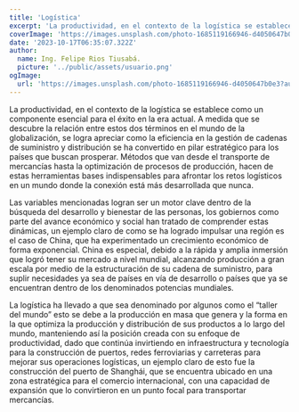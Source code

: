 ```yaml
---
title: 'Logística'
excerpt: 'La productividad, en el contexto de la logística se establece como un componente esencial para el éxito en la era actual. A medida que se descubre la relación entre estos dos términos en el mundo de la globalización, se logra apreciar como la eficiencia en la gestión de cadenas de suministro...'
coverImage: 'https://images.unsplash.com/photo-1685119166946-d4050647b0e3?auto=format&fit=crop&q=60&ixlib=rb-4.0.3&ixid=M3wxMjA3fDB8MHxwaG90by1yZWxhdGVkfDIwfHx8ZW58MHx8fHx8&w=500'
date: '2023-10-17T06:35:07.322Z'
author:
  name: Ing. Felipe Rios Tiusabá.
  picture: '../public/assets/usuario.png'
ogImage:
  url: 'https://images.unsplash.com/photo-1685119166946-d4050647b0e3?auto=format&fit=crop&q=60&ixlib=rb-4.0.3&ixid=M3wxMjA3fDB8MHxwaG90by1yZWxhdGVkfDIwfHx8ZW58MHx8fHx8&w=500'
---
```


La productividad, en el contexto de la logística se establece como un componente esencial para el éxito en la era actual. A medida que se descubre la relación entre estos dos términos en el mundo de la globalización, se logra apreciar como la eficiencia en la gestión de cadenas de suministro y distribución se ha convertido en pilar estratégico para los países que buscan prosperar. Métodos que van desde el transporte de mercancías hasta la optimización de procesos de producción, hacen de estas herramientas bases indispensables para afrontar los retos logísticos en un mundo donde la conexión está más desarrollada que nunca. 

Las variables mencionadas logran ser un motor clave dentro de la búsqueda del desarrollo y bienestar de las personas, los gobiernos como parte del avance económico y social han tratado de comprender estas dinámicas, un ejemplo claro de como se ha logrado impulsar una región es el caso de China, que ha experimentado un crecimiento económico de forma exponencial. China es especial, debido a la rápida y amplia inmersión que logró tener su mercado a nivel mundial, alcanzando producción a gran escala por medio de la estructuración de su cadena de suministro, para suplir necesidades ya sea de países en vía de desarrollo o países que ya se encuentran dentro de los denominados potencias mundiales.

La logística ha llevado a que sea denominado por algunos como el “taller del mundo” esto se debe a la producción en masa que genera y la forma en la que optimiza la producción y distribución de sus productos a lo largo del mundo, manteniendo así la posición creada con su enfoque de productividad, dado que continúa invirtiendo en infraestructura y tecnología para la construcción de puertos, redes ferroviarias y carreteras para mejorar sus operaciones logísticas, un ejemplo claro de esto fue la construcción del puerto de Shanghái, que se encuentra ubicado en una zona estratégica para el comercio internacional, con una capacidad de expansión que lo convirtieron en un punto focal para transportar mercancías. 

